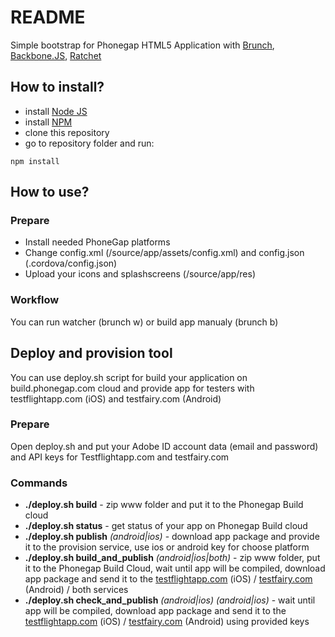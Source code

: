 # README #

Simple bootstrap for Phonegap HTML5 Application with [Brunch](http://brunch.io), [Backbone.JS](http://backbonejs.org), [Ratchet](http://goratchet.com/)

## How to install? ##

* install [Node JS](http://nodejs.org/)
* install [NPM](https://github.com/npm/npm)
* clone this repository
* go to repository folder and run:

```
npm install
```

## How to use? ##

### Prepare ###
* Install needed PhoneGap platforms
* Change config.xml (/source/app/assets/config.xml) and config.json (.cordova/config.json)
* Upload your icons and splashscreens (/source/app/res)

### Workflow ###
You can run watcher (brunch w) or build app manualy (brunch b)

## Deploy and provision tool ##
You can use deploy.sh script for build your application on build.phonegap.com cloud and provide app for testers with testflightapp.com (iOS) and testfairy.com (Android)

### Prepare ###
Open deploy.sh and put your Adobe ID account data (email and password) and API keys for Testflightapp.com and testfairy.com

### Commands ###
* __./deploy.sh build__ - zip www folder and put it to the Phonegap Build cloud
* __./deploy.sh status__ - get status of your app on Phonegap Build cloud
* __./deploy.sh publish__ _(android|ios)_ - download app package and provide it to the provision service, use ios or android key for choose platform
* __./deploy.sh build_and_publish__ _(android|ios|both)_ - zip www folder, put it to the Phonegap Build Cloud, wait until app will be compiled, download app package and send it to the [testflightapp.com](http://testflightapp.com/) (iOS) / [testfairy.com](http://testfairy.com/) (Android) / both services 
* __./deploy.sh check_and_publish__ _(android|ios)_  _(android|ios)_ - wait until app will be compiled, download app package and send it to the [testflightapp.com](http://testflightapp.com/) (iOS) / [testfairy.com](http://testfairy.com/) (Android) using provided keys
